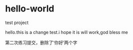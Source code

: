 # hello-world
test project

hello.this is a change test.i hope it is will work,god bless me

第二次练习提交，删除了‘你好’两个字
